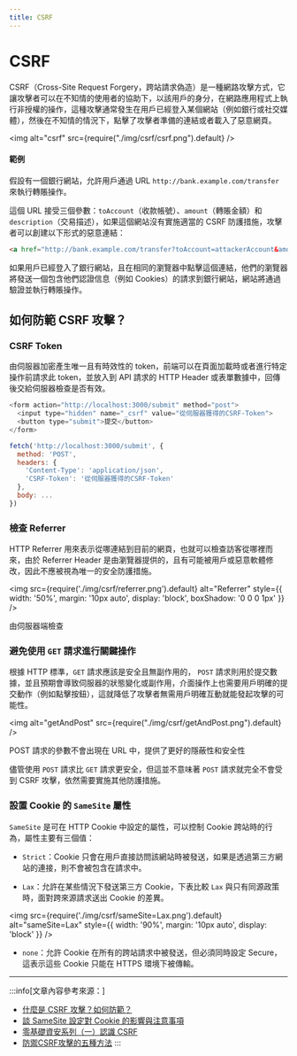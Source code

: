 ```yaml
---
title: CSRF
---
```


# CSRF

CSRF（Cross-Site Request Forgery，跨站請求偽造）是一種網路攻擊方式，它讓攻擊者可以在不知情的使用者的協助下，以該用戶的身分，在網路應用程式上執行非授權的操作，這種攻擊通常發生在用戶已經登入某個網站（例如銀行或社交媒體），然後在不知情的情況下，點擊了攻擊者準備的連結或者載入了惡意網頁。

<img alt="csrf" src={require("./img/csrf/csrf.png").default} />

#### 範例

假設有一個銀行網站，允許用戶通過 URL `http://bank.example.com/transfer` 來執行轉賬操作。

這個 URL 接受三個參數：`toAccount`（收款帳號）、`amount`（轉賬金額）和 `description`（交易描述），如果這個網站沒有實施適當的 CSRF 防護措施，攻擊者可以創建以下形式的惡意連結：

```html
<a href="http://bank.example.com/transfer?toAccount=attackerAccount&amount=1000&description=Gift">點擊這裡領取您的免費禮物！</a>
```

如果用戶已經登入了銀行網站，且在相同的瀏覽器中點擊這個連結，他們的瀏覽器將發送一個包含他們認證信息（例如 Cookies）的請求到銀行網站，網站將通過驗證並執行轉賬操作。

## 如何防範 CSRF 攻擊？

### CSRF Token

由伺服器加密產生唯一且有時效性的 token，前端可以在頁面加載時或者進行特定操作前請求此 token，並放入到 API 請求的 HTTP Header 或表單數據中，回傳後交給伺服器檢查是否有效。

```js title="由表單回傳 token"
<form action="http://localhost:3000/submit" method="post">
  <input type="hidden" name="_csrf" value="從伺服器獲得的CSRF-Token">
  <button type="submit">提交</button>
</form>
```

```js title="使用 Fetch API 發送 AJAX 請求，並在 headers 加入 token"
fetch('http://localhost:3000/submit', {
  method: 'POST',
  headers: {
    'Content-Type': 'application/json',
    'CSRF-Token': '從伺服器獲得的CSRF-Token'
  },
  body: ...
})
```

### 檢查 Referrer

HTTP Referrer 用來表示從哪連結到目前的網頁，也就可以檢查訪客從哪裡而來，由於 Referrer Header 是由瀏覽器提供的，且有可能被用戶或惡意軟體修改，因此不應被視為唯一的安全防護措施。

<img src={require('./img/csrf/referrer.png').default} alt="Referrer" style={{ width: '50%', margin: '10px auto', display: 'block', boxShadow: '0 0 0 1px' }} />

<p style={{ textAlign: 'center' }}>由伺服器端檢查</p>

### 避免使用 `GET` 請求進行關鍵操作

根據 HTTP 標準，`GET` 請求應該是安全且無副作用的， `POST` 請求則用於提交數據，並且預期會導致伺服器的狀態變化或副作用，介面操作上也需要用戶明確的提交動作（例如點擊按鈕），這就降低了攻擊者無需用戶明確互動就能發起攻擊的可能性。

<img alt="getAndPost" src={require("./img/csrf/getAndPost.png").default} />

<p style={{ textAlign: 'center' }}>POST 請求的參數不會出現在 URL 中，提供了更好的隱蔽性和安全性</p>

儘管使用 `POST` 請求比 `GET` 請求更安全，但這並不意味著 `POST` 請求就完全不會受到 CSRF 攻擊，依然需要實施其他防護措施。

### 設置 Cookie 的 `SameSite` 屬性

`SameSite` 是可在 HTTP Cookie 中設定的屬性，可以控制 Cookie 跨站時的行為，屬性主要有三個值：

- `Strict`：Cookie 只會在用戶直接訪問該網站時被發送，如果是透過第三方網站的連接，則不會被包含在請求中。

- `Lax`：允許在某些情況下發送第三方 Cookie，下表比較 `Lax` 與只有同源政策時，面對跨來源請求送出 Cookie 的差異。

<img src={require('./img/csrf/sameSite=Lax.png').default} alt="sameSite=Lax" style={{ width: '90%', margin: '10px auto', display: 'block' }} />

- `none`：允許 Cookie 在所有的跨站請求中被發送，但必須同時設定 Secure，這表示這些 Cookie 只能在 HTTPS 環境下被傳輸。

---
:::info[文章內容參考來源：]

- [什麼是 CSRF 攻擊？如何防範？](https://www.explainthis.io/zh-hant/swe/what-is-csrf)
- [談 SameSite 設定對 Cookie 的影響與注意事項](https://medium.com/%E7%A8%8B%E5%BC%8F%E7%8C%BF%E5%90%83%E9%A6%99%E8%95%89/%E5%86%8D%E6%8E%A2%E5%90%8C%E6%BA%90%E6%94%BF%E7%AD%96-%E8%AB%87-samesite-%E8%A8%AD%E5%AE%9A%E5%B0%8D-cookie-%E7%9A%84%E5%BD%B1%E9%9F%BF%E8%88%87%E6%B3%A8%E6%84%8F%E4%BA%8B%E9%A0%85-6195d10d4441)
- [零基礎資安系列（一）認識 CSRF](https://tech-blog.cymetrics.io/posts/jo/zerobased-cross-site-request-forgery/)
- [防禦CSRF攻擊的五種方法](https://gcdeng.com/blog/five-ways-to-defend-against-CSRF-attacks)
:::
